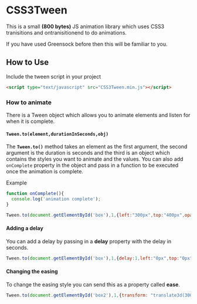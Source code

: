 # CSS3Tween

This is a small **(800 bytes)** JS animation library which uses CSS3 tranisitions and ontranisitionend to do animations.

If you have used Greensock before then this will be familiar to you.

## How to Use
Include the tween script in your project
```html
<script type="text/javascript" src="CSS3Tween.min.js"></script>
```

### How to animate 

There is a Tween object which allows you to animate elements and listen for when it is complete.

#### `Tween.to(element,durationInSeconds,obj)`
The **`Tween.to()`** method takes an element as the first argument, the second argument is the duration is seconds and the third is an object which contains the styles you want to animate and the values. You can also add `onComplete` property in the object and pass in a function to be executed once the animation is complete.

Example

```js
function onComplete(){
  console.log('animation complete');
}

Tween.to(document.getElementById('box'),1,{left:"300px",top:"400px",opacity:0.5,onComplete:onComplete});
``` 
#### Adding a delay
You can add a delay by passing in a **delay** property with the delay in seconds.
```js
Tween.to(document.getElementById('box'),1,{delay:1,left:"0px",top:"0px",opacity:1});
```

#### Changing the easing
To change the easing style you can send this as a property called **ease**.
 
```js
Tween.to(document.getElementById('box2'),1,{transform: "translate3d(300px,200px,0)",width:"300px",ease:"ease-in-out"});
```